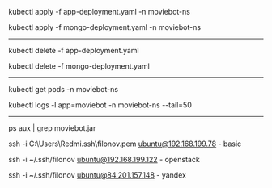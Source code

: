 
kubectl apply -f app-deployment.yaml -n moviebot-ns

kubectl apply -f mongo-deployment.yaml -n moviebot-ns

--------
kubectl delete -f app-deployment.yaml

kubectl delete -f mongo-deployment.yaml

------
kubectl get pods -n moviebot-ns

kubectl logs -l app=moviebot -n moviebot-ns --tail=50


--------------------------
ps aux | grep moviebot.jar

ssh -i C:\Users\Redmi\.ssh\filonov.pem ubuntu@192.168.199.78 - basic

ssh -i ~/.ssh/filonov ubuntu@192.168.199.122 - openstack

ssh -i ~/.ssh/filonov ubuntu@84.201.157.148 - yandex